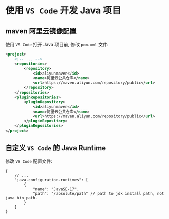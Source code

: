 # 使用 `VS Code` 开发 Java 项目

## maven 阿里云镜像配置
使用 `VS Code` 打开 Java 项目前, 修改 `pom.xml` 文件:
```xml
<project>
    <!-- ... -->
    <repositories>
        <repository>
            <id>aliyunmaven</id>
            <name>阿里云公共仓库</name>
            <url>https://maven.aliyun.com/repository/public</url>
        </repository>
    </repositories>
    <pluginRepositories>
        <pluginRepository>
            <id>aliyunmaven</id>
            <name>阿里云公共仓库</name>
            <url>https://maven.aliyun.com/repository/public</url>
        </pluginRepository>
    </pluginRepositories>
</project>
```

## 自定义 `VS Code` 的 Java Runtime
修改 `VS Code` 配置文件:
```jsonc
{
    // ...
    "java.configuration.runtimes": [
        {
            "name": "JavaSE-17",
            "path": "/absolute/path" // path to jdk install path, not java bin path.
        }
    ]
}
```